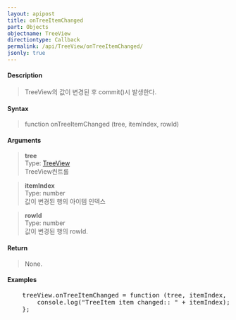 ```yaml
---
layout: apipost
title: onTreeItemChanged
part: Objects
objectname: TreeView
directiontype: Callback
permalink: /api/TreeView/onTreeItemChanged/
jsonly: true
---
```



#### Description

> TreeView의 값이 변경된 후 commit()시 발생한다.

#### Syntax

> function onTreeItemChanged (tree, itemIndex, rowId)

#### Arguments

> **tree**  
> Type: [TreeView](/api/TreeView/)  
> TreeView컨트롤  

> **itemIndex**  
> Type: number  
> 값이 변경된 행의 아이템 인덱스  

> **rowId**  
> Type: number  
> 값이 변경된 행의 rowId.  

#### Return

> None.

#### Examples 

<pre class="prettyprint">
    treeView.onTreeItemChanged = function (tree, itemIndex, rowId) {
        console.log("TreeItem item changed:: " + itemIndex);	
    };
</pre>


